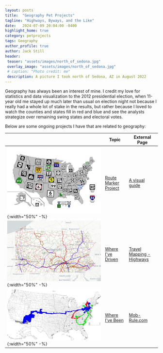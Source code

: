 ```yaml
---
layout: posts
title:  "Geography Pet Projects"
tagline: "Highways, Byways, and the Like"
date:   2024-07-09 20:04:00 -0400
highlight_home: true
category: petprojects
tags: Geography
author_profile: true
author: Jack Still
header:
 teaser: "assets/images/north_of_sedona.jpg"
 overlay_image: "assets/images/north_of_sedona.jpg"
 # caption: "Photo credit: me"
 description: A picture I took north of Sedona, AZ in August 2022
---
```


Geography has always been an interest of mine. I credit my love for statistics and data visualization to the 2012 presidential election, when 11-year old me stayed up much later than usual on election night not because I really had a whole lot of stake in the results, but rather because I loved to watch the counties and states fill in red and blue and see the analysts strategize over remaining swing states and electoral votes. 

Below are some ongoing projects I have that are related to geography:


|  | Topic | External Page |
| --- | --- | --- |
| ![](/assets/images/route_signs.jpg){:width="50%" -%} | [Route Marker Project](/geography/route_marker_project/highways_home) | [A visual guide](https://99percentinvisible.org/article/american-highways-101-visual-guide-to-u-s-road-sign-designs-numbering-systems/) |
| ![](/assets/images/tm_thumbnail.png){:width="50%" -%} | [Where I've Driven](/geography/travelmapping/travelmapping) | [Travel Mapping - Highways](https://travelmapping.net/user/?units=miles&u=jtstill&) |
| ![](/assets/images/mobrule_thumbnail.gif){:width="50%" -%} | [Where I've Been](/geography/mobrule/mobrule) | [Mob-Rule.com](https://www.mob-rule.com/user-gifs/USA/jtstill.gif) |

